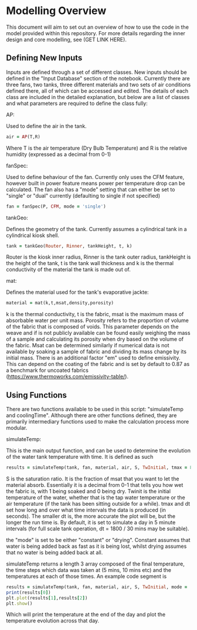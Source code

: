 # Modelling Overview 

This document will aim to set out an overview of how to use the code in the model provided within this repository. For more details regarding the inner design and core modelling, see (GET LINK HERE). 

## Defining New Inputs

Inputs are defined through a set of different classes. New inputs should be defined in the "Input Database" section of the notebook. Currently there are three fans, two tanks, three different materials and two sets of air conditions defined there, all of which can be accessed and edited. The details of each class are included in the detailed explanation, but below are a list of classes and what parameters are required to define the class fully:

AP:

Used to define the air in the tank.

``` Ruby
air = AP(T,R)
```

Where T is the air temperature (Dry Bulb Temperature) and R is the relative humidity (expressed as a decimal from 0-1)

fanSpec:

Used to define behaviour of the fan. Currently only uses the CFM feature, however built in power feature means power per temperature drop can be calculated. The fan also has a "mode" setting that can either be set to "single" or "dual" currently (defaulting to single if not specified)

``` Ruby
fan = fanSpec(P, CFM, mode = 'single')
```

tankGeo:

Defines the geometry of the tank. Currently assumes a cylindrical tank in a cylindrical kiosk shell. 

``` Ruby
tank = tankGeo(Router, Rinner, tankHeight, t, k)
```
Router is the kiosk inner radius, Rinner is the tank outer radius, tankHeight is the height of the tank, t is the tank wall thickness and k is the thermal conductivity of the material the tank is made out of.

mat:

Defines the material used for the tank's evaporative jackte:

``` Ruby
material = mat(k,t,msat,density,porosity)
```
k is the thermal conductivity, t is the fabric, msat is the maximum mass of absorbable water per unit mass. Porosity refers to the proportion of volume of the fabric that is composed of voids. This parameter depends on the weave and if is not publicly available can be found easily weighing the mass of a sample and calculating its porosity when dry based on the volume of the fabric. Msat can be determined similarly if numerical data is not available by soaking a sample of fabric and dividing its mass change by its initial mass. There is an additional factor "em" used to define emissivity. This can depend on the coating of the fabric and is set by default to 0.87 as a benchmark for uncoated fabrics (https://www.thermoworks.com/emissivity-table/). 


## Using Functions

There are two functions available to be used in this script: "simulateTemp and coolingTime". Although there are other functions defined, they are primarily intermediary functions used to make the calculation process more modular. 

simulateTemp:

This is the main output function, and can be used to determine the evolution of the water tank temperature with time. It is defined as such

``` Ruby
results = simulateTemp(tank, fan, material, air, S, TwInitial, tmax = 86400, dt = 300, mode = 'constant')
```
S is the saturation ratio. It is the fraction of msat that you want to let the material absorb. Essentially it is a decimal from 0-1 that tells you how wet the fabric is, with 1 being soaked and 0 being dry. Twinit is the initial temperature of the water, whether that  is the tap water temperature or the air temperature (if the tank has been sitting outside for a while). tmax and dt set how long and over what time intervals the data is produced (in seconds). The smaller dt is, the more accurate the plot will be, but the longer the run time is. By default, it is set to simulate a day in 5 minute intervals (for full scale tank operation, dt = 1800 / 30 mins may be suitable). 

the "mode" is set to be either "constant" or "drying". Constant assumes that water is being added back as fast as it is being lost, whilst drying assumes that no water is being added back at all.

simulateTemp returns a length 3 array composed of the final temperature, the time steps which data was taken at (5 mins, 10 mins etc) and the temperatures at each of those times. An example code segment is

``` Ruby
results = simulateTemp(tank, fan, material, air, S, TwInitial, mode = 'constant')
print(results[0])
plt.plot(results[1],results[2])
plt.show()
```
Which will print the temperature at the end of the day and plot the temperature evolution across that day.


